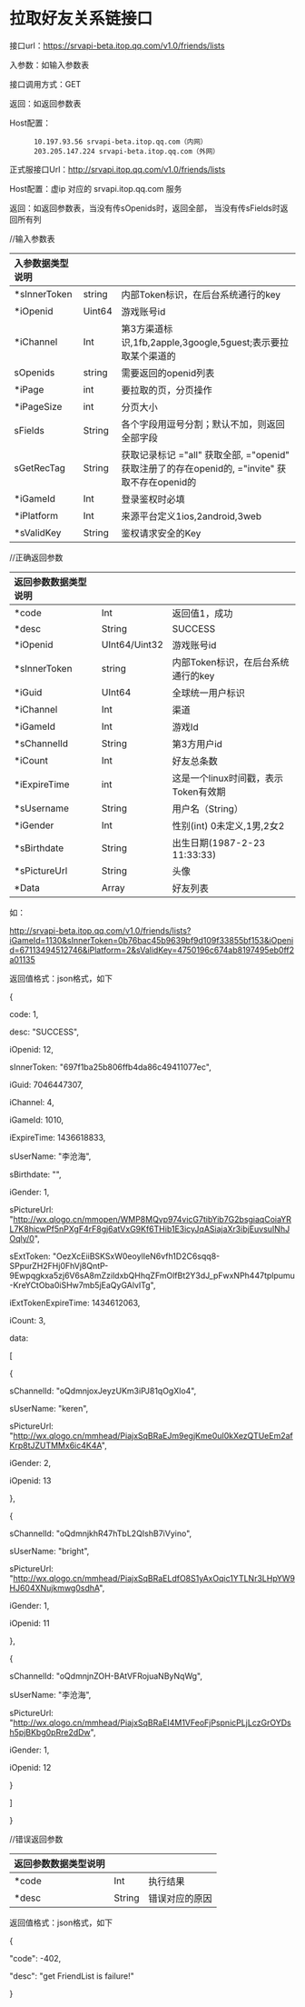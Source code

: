 # **拉取好友关系链接口**

接口url：[https:\/\/srvapi-beta.itop.qq.com\/v1.0\/friends\/lists](https://srvapi-beta.itop.qq.com/v1.0/friends/lists)

入参数：如输入参数表

接口调用方式：GET

返回：如返回参数表

Host配置：

```
      10.197.93.56 srvapi-beta.itop.qq.com（内网）
      203.205.147.224 srvapi-beta.itop.qq.com（外网）  

```

正式服接口Url：[http:\/\/srvapi.itop.qq.com\/v1.0\/friends\/lists](http://srvapi.itop.qq.com/v1.0/friends/lists)

Host配置：虚ip 对应的 srvapi.itop.qq.com 服务

返回：如返回参数表，当没有传sOpenids时，返回全部， 当没有传sFields时返回所有列

\/\/输入参数表

| **入参数据类型说明** |  |  |
| :--- | :--- | :--- |
| \*sInnerToken | string | 内部Token标识，在后台系统通行的key |
| \*iOpenid | Uint64 | 游戏账号id |
| \*iChannel | Int | 第3方渠道标识,1fb,2apple,3google,5guest;表示要拉取某个渠道的 |
| sOpenids | string | 需要返回的openid列表 |
| \*iPage | int | 要拉取的页，分页操作 |
| \*iPageSize | int | 分页大小 |
| sFields | String | 各个字段用逗号分割；默认不加，则返回全部字段 |
| sGetRecTag | String | 获取记录标记 ="all" 获取全部, ="openid" 获取注册了的存在openid的, ="invite" 获取不存在openid的 |
| \*iGameId | Int | 登录鉴权时必填 |
| \*iPlatform | Int | 来源平台定义1ios,2android,3web |
| \*sValidKey | String | 鉴权请求安全的Key |

\/\/正确返回参数

| **返回参数数据类型说明** |  |  |
| :--- | :--- | :--- |
| \*code | Int | 返回值1，成功 |
| \*desc | String | SUCCESS |
| \*iOpenid | UInt64\/Uint32 | 游戏账号id |
| \*sInnerToken | string | 内部Token标识，在后台系统通行的key |
| \*iGuid | UInt64 | 全球统一用户标识 |
| \*iChannel | Int | 渠道 |
| \*iGameId | Int | 游戏Id |
| \*sChannelId | String | 第3方用户id |
| \*iCount | Int | 好友总条数 |
| \*iExpireTime | int | 这是一个linux时间戳，表示Token有效期 |
| \*sUsername | String | 用户名（String） |
| \*iGender | Int | 性别\(int\) 0未定义,1男,2女2 |
| \*sBirthdate | String | 出生日期\(1987-2-23 11:33:33\) |
| \*sPictureUrl | String | 头像 |
| \*Data | Array | 好友列表 |

如：

[http:\/\/srvapi-beta.itop.qq.com\/v1.0\/friends\/lists?iGameId=1130&sInnerToken=0b76bac45b9639bf9d109f33855bf153&iOpenid=67113494512746&iPlatform=2&sValidKey=4750196c674ab8197495eb0ff2a01135](http://srvapi-beta.itop.qq.com/v1.0/friends/lists?iGameId=1130&sInnerToken=0b76bac45b9639bf9d109f33855bf153&iOpenid=67113494512746&iPlatform=2&sValidKey=4750196c674ab8197495eb0ff2a01135)

返回值格式：json格式，如下

{

code: 1,

desc: "SUCCESS",

iOpenid: 12,

sInnerToken: "697f1ba25b806ffb4da86c49411077ec",

iGuid: 7046447307,

iChannel: 4,

iGameId: 1010,

iExpireTime: 1436618833,

sUserName: "李沧海",

sBirthdate: "",

iGender: 1,

sPictureUrl: "[http:\/\/wx.qlogo.cn\/mmopen\/WMP8MQvp974vicG7tibYib7G2bsgiaqCoiaYRL7K8hicwPf5nPXgF4rF8gj6atVxG9Kf6THib1E3icyJqASiajaXr3ibjEuvsuINhJOqly\/0](http://wx.qlogo.cn/mmopen/WMP8MQvp974vicG7tibYib7G2bsgiaqCoiaYRL7K8hicwPf5nPXgF4rF8gj6atVxG9Kf6THib1E3icyJqASiajaXr3ibjEuvsuINhJOqly/0)",

sExtToken: "OezXcEiiBSKSxW0eoylIeN6vfh1D2C6sqq8-SPpurZH2FHj0FhVj8QntP-9Ewpqgkxa5zj6V6sA8mZzildxbQHhqZFmOlfBt2Y3dJ\_pFwxNPh447tplpumu-KreYCtOba0iSHw7mb5jEaQyGAlvITg",

iExtTokenExpireTime: 1434612063,

iCount: 3,

data:

\[

{

sChannelId: "oQdmnjoxJeyzUKm3iPJ81qOgXlo4",

sUserName: "keren",

sPictureUrl: "[http:\/\/wx.qlogo.cn\/mmhead\/PiajxSqBRaEJm9egjKme0uI0kXezQTUeEm2afKrp8tJZUTMMx6ic4K4A](http://wx.qlogo.cn/mmhead/PiajxSqBRaEJm9egjKme0uI0kXezQTUeEm2afKrp8tJZUTMMx6ic4K4A)",

iGender: 2,

iOpenid: 13

},

{

sChannelId: "oQdmnjkhR47hTbL2QIshB7iVyino",

sUserName: "bright",

sPictureUrl: "[http:\/\/wx.qlogo.cn\/mmhead\/PiajxSqBRaELdfO8S1yAxOqic1YTLNr3LHpYW9HJ604XNujkmwg0sdhA](http://wx.qlogo.cn/mmhead/PiajxSqBRaELdfO8S1yAxOqic1YTLNr3LHpYW9HJ604XNujkmwg0sdhA)",

iGender: 1,

iOpenid: 11

},

{

sChannelId: "oQdmnjnZOH-BAtVFRojuaNByNqWg",

sUserName: "李沧海",

sPictureUrl: "[http:\/\/wx.qlogo.cn\/mmhead\/PiajxSqBRaEI4M1VFeoFjPspnicPLjLczGrOYDsh5pjBKbg0pRre2dDw](http://wx.qlogo.cn/mmhead/PiajxSqBRaEI4M1VFeoFjPspnicPLjLczGrOYDsh5pjBKbg0pRre2dDw)",

iGender: 1,

iOpenid: 12

}

\]

}

\/\/错误返回参数

| **返回参数数据类型说明** |  |  |
| :--- | :--- | :--- |
| \*code | Int | 执行结果 |
| \*desc | String | 错误对应的原因 |

返回值格式：json格式，如下

{

"code": -402,

"desc": "get FriendList is failure!"

}







